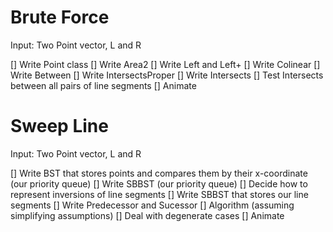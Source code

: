 # Brute Force

Input: Two Point vector, L and R  

[] Write Point class
[] Write Area2
[] Write Left and Left+
[] Write Colinear
[] Write Between
[] Write IntersectsProper
[] Write Intersects
[] Test Intersects between all pairs of line segments
[] Animate

# Sweep Line

Input: Two Point vector, L and R 

[] Write BST that stores points and compares them by their x-coordinate (our priority queue)
[] Write SBBST (our priority queue)
[] Decide how to represent inversions of line segments
[] Write SBBST that stores our line segments
[] Write Predecessor and Sucessor
[] Algorithm (assuming simplifying assumptions)
[] Deal with degenerate cases
[] Animate
